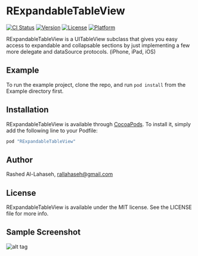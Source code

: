 # RExpandableTableView

[![CI Status](http://img.shields.io/travis/rallahaseh/RExpandableTableView.svg?style=flat)](https://travis-ci.org/rallahaseh/RExpandableTableView)
[![Version](https://img.shields.io/cocoapods/v/RExpandableTableView.svg?style=flat)](http://cocoapods.org/pods/RExpandableTableView)
[![License](https://img.shields.io/cocoapods/l/RExpandableTableView.svg?style=flat)](http://cocoapods.org/pods/RExpandableTableView)
[![Platform](https://img.shields.io/cocoapods/p/RExpandableTableView.svg?style=flat)](http://cocoapods.org/pods/RExpandableTableView)

RExpandableTableView is a UITableView subclass that gives you easy access to expandable and collapsable sections by just implementing a few more delegate and dataSource protocols. (iPhone, iPad, iOS)

## Example

To run the example project, clone the repo, and run `pod install` from the Example directory first.

## Installation

RExpandableTableView is available through [CocoaPods](http://cocoapods.org). To install
it, simply add the following line to your Podfile:

```ruby
pod "RExpandableTableView"
```
## Author

Rashed Al-Lahaseh, rallahaseh@gmail.com

## License

RExpandableTableView is available under the MIT license. See the LICENSE file for more info.

## Sample Screenshot
![alt tag](http://oi68.tinypic.com/2elqtk7.jpg)
